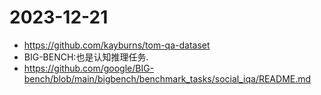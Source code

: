 # 2023-12-21
 - https://github.com/kayburns/tom-qa-dataset
 - BIG-BENCH:也是认知推理任务.
 - https://github.com/google/BIG-bench/blob/main/bigbench/benchmark_tasks/social_iqa/README.md
